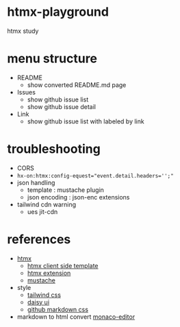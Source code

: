 # htmx-playground
htmx study

# menu structure
- README
  - show converted README.md page
- Issues
  - show github issue list
  - show github issue detail  
- Link
  - show github issue list with labeled by link
# troubleshooting
- CORS
 - `hx-on:htmx:config-equest="event.detail.headers='';"`
- json handling
  - template : mustache plugin
  - json encoding : json-enc extensions 
- tailwind cdn warning
  - ues jit-cdn


# references
- [htmx](https://htmx.org)
  - [htmx client side template](https://htmx.org/extensions/client-side-temlates)
  - [htmx extension](https://htmx.org/attributes/hx-ext/)
  - [mustache](https://github.com/janl/mustache.js)
- style 
  - [tailwind css](https://tailwindcss.com)
  - [daisy ui](https://daisyui.com/)
  - [github markdown css](https://github.com/sindresorhus/github-markdown-css)
- markdown to html convert [monaco-editor](https://microsoft.github.io/monaco-editor/)
